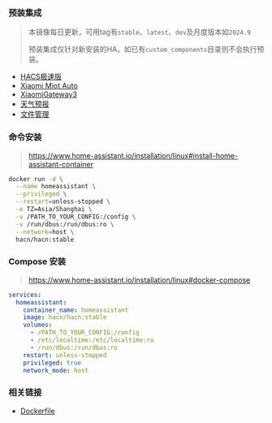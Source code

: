 ### 预装集成
> 本镜像每日更新，可用tag有`stable`、`latest`、`dev`及月度版本如`2024.9`
>
> 预装集成仅针对新安装的HA，如已有`custom_components`目录则不会执行预装。

- [HACS极速版](https://hacs.vip)
- [Xiaomi Miot Auto](https://github.com/al-one/hass-xiaomi-miot)
- [XiaomiGateway3](https://github.com/AlexxIT/XiaomiGateway3)
- [天气预报](https://github.com/hasscc/tianqi)
- [文件管理](https://github.com/shaonianzhentan/ha_file_explorer)


### 命令安装
> https://www.home-assistant.io/installation/linux#install-home-assistant-container

```bash
docker run -d \
  --name homeassistant \
  --privileged \
  --restart=unless-stopped \
  -e TZ=Asia/Shanghai \
  -v /PATH_TO_YOUR_CONFIG:/config \
  -v /run/dbus:/run/dbus:ro \
  --network=host \
  hacn/hacn:stable
```

### Compose 安装
> https://www.home-assistant.io/installation/linux#docker-compose

```yaml
services:
  homeassistant:
    container_name: homeassistant
    image: hacn/hacn:stable
    volumes:
      - /PATH_TO_YOUR_CONFIG:/config
      - /etc/localtime:/etc/localtime:ro
      - /run/dbus:/run/dbus:ro
    restart: unless-stopped
    privileged: true
    network_mode: host
```

### 相关链接
- [Dockerfile](https://github.com/hasscc/hass-docker/blob/main/Dockerfile)
